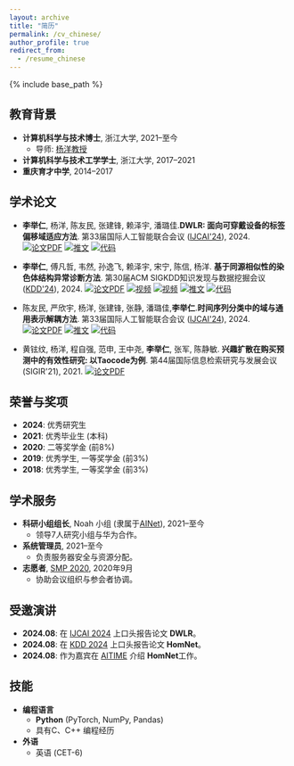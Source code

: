 ```yaml
---
layout: archive
title: "简历"
permalink: /cv_chinese/
author_profile: true
redirect_from:
  - /resume_chinese
---
```


{% include base_path %}

## 教育背景
* ​**计算机科学与技术博士**, 浙江大学, 2021–至今  
  * 导师: [杨洋教授](yangy.org)  
* ​**计算机科学与技术工学学士**, 浙江大学, 2017–2021  
* ​**重庆育才中学**, 2014–2017  


## 学术论文
* ​**李举仁**, 杨洋, 陈友民, 张建锋, 赖泽宇, 潘璐佳. ​**DWLR: 面向可穿戴设备的标签偏移域适应方法**. 第33届国际人工智能联合会议 ([IJCAI'24](https://ijcai24.org/)), 2024. 
  [![论文PDF](https://img.shields.io/badge/论文-PDF-red)](https://www.ijcai.org/proceedings/2024/489) 
  [![推文](https://img.shields.io/badge/推文-中文-green)](https://mp.weixin.qq.com/s/8OtVcMLxWYC4eGMOb8-T3w)
  [![代码](https://img.shields.io/badge/代码-Github-black)](https://github.com/JuRenGithub/DWLR)  

* ​**李举仁**, 傅凡哲, 韦然, 孙逸飞, 赖泽宇, 宋宁, 陈信, 杨洋. ​**基于同源相似性的染色体结构异常诊断方法**. 第30届ACM SIGKDD知识发现与数据挖掘会议 ([KDD'24](https://kdd2024.kdd.org/)), 2024. 
  [![论文PDF](https://img.shields.io/badge/论文-PDF-red)](https://dl.acm.org/doi/10.1145/3637528.3671642) 
  [![视频](https://img.shields.io/badge/视频-Bilibili-pink)](https://www.bilibili.com/video/BV1JE421w7xq/?share_source=copy_web&vd_source=be23edf0a59711d53a8b7b6fabdf23fb) 
  [![视频](https://img.shields.io/badge/视频-ACM-FF8C00)](https://files.atypon.com/acm/0a1fb334f4d07744950577ba288726af) 
  [![推文](https://img.shields.io/badge/推文-中文-green)](https://mp.weixin.qq.com/s/tPk0RMm0NUd4WHC2RjFvtQ) 
  [![代码](https://img.shields.io/badge/代码-Github-black)](https://github.com/JuRenGithub/HomNet)  

* 陈友民, 严欣宇, 杨洋, 张建锋, 张静, 潘璐佳, ​**李举仁**. ​**时间序列分类中的域与通用表示解耦方法**. 第33届国际人工智能联合会议 ([IJCAI'24](https://ijcaai24.org/)), 2024.  
  [![论文PDF](https://img.shields.io/badge/论文-PDF-red)](https://www.ijcai.org/proceedings/2024/424) 
  [![推文](https://img.shields.io/badge/推文-中文-green)](https://mp.weixin.qq.com/s/8OtVcMLxWYC4eGMOb8-T3w) 
  [![代码](https://img.shields.io/badge/代码-Github-black)](https://github.com/IJCAI-CADT/cadt)  

* 黄铉纹, 杨洋, 程自强, 范申, 王中尧, ​**李举仁**, 张军, 陈静敏. ​**兴趣扩散在购买预测中的有效性研究: 以Taocode为例**. 第44届国际信息检索研究与发展会议 (SIGIR'21), 2021. 
  [![论文PDF](https://img.shields.io/badge/论文-PDF-red)](https://arxiv.org/pdf/2112.14446)  

## 荣誉与奖项
* ​**2024**: 优秀研究生 
* ​**2021**: 优秀毕业生 (本科)  
* ​**2020**: 二等奖学金 (前8%) 
* ​**2019**: 优秀学生, 一等奖学金 (前3%)  
* ​**2018**: 优秀学生, 一等奖学金 (前3%)  

## 学术服务
* ​**科研小组组长**, Noah 小组 (隶属于[AINet](yangy.org)), 2021–至今  
  * 领导7人研究小组与华为合作。  
* ​**系统管理员**, 2021–至今  
  * 负责服务器安全与资源分配。  
* ​**志愿者**, [SMP 2020](https://smp2020.aconf.cn/index.html), 2020年9月  
  * 协助会议组织与参会者协调。  

## 受邀演讲
* ​**2024.08**: 在 [IJCAI 2024](https://ijcai24.org/) 上口头报告论文 ​**DWLR**。  
* ​**2024.08**: 在 [KDD 2024](https://kdd2024.kdd.org/) 上口头报告论文 ​**HomNet**。  
* ​**2024.08**: 作为嘉宾在 [AITIME](https://www.aitime.cn/) 介绍 ​**HomNet**​ 工作。  


## 技能
* ​**编程语言**​  
  * **Python** (PyTorch, NumPy, Pandas)  
  * 具有C、C++ 编程经历
* ​**外语**​    
  * 英语 (CET-6)  